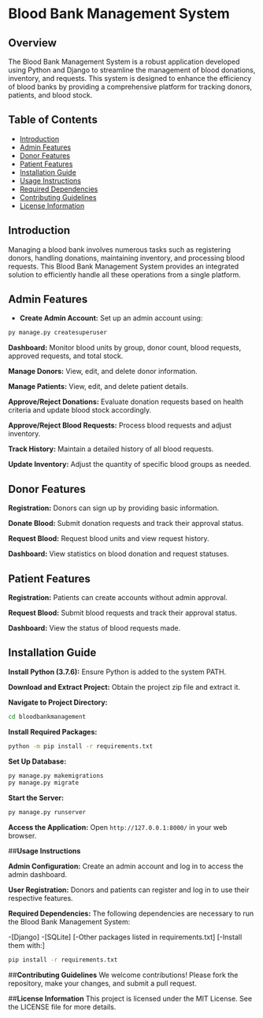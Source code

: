 # **Blood Bank Management System**

## **Overview**
The Blood Bank Management System is a robust application developed using Python and Django to streamline the management of blood donations, inventory, and requests. This system is designed to enhance the efficiency of blood banks by providing a comprehensive platform for tracking donors, patients, and blood stock.

## **Table of Contents**
- [Introduction](#introduction)
- [Admin Features](#admin-features)
- [Donor Features](#donor-features)
- [Patient Features](#patient-features)
- [Installation Guide](#installation-guide)
- [Usage Instructions](#usage-instructions)
- [Required Dependencies](#required-dependencies)
- [Contributing Guidelines](#contributing-guidelines)
- [License Information](#license-information)


## **Introduction**
Managing a blood bank involves numerous tasks such as registering donors, handling donations, maintaining inventory, and processing blood requests. This Blood Bank Management System provides an integrated solution to efficiently handle all these operations from a single platform.


## **Admin Features**
- **Create Admin Account:** Set up an admin account using:
```bash
py manage.py createsuperuser
```
**Dashboard:** Monitor blood units by group, donor count, blood requests, approved requests, and total stock.

**Manage Donors:** View, edit, and delete donor information.

**Manage Patients:** View, edit, and delete patient details.

**Approve/Reject Donations:** Evaluate donation requests based on health criteria and update blood stock accordingly.

**Approve/Reject Blood Requests:** Process blood requests and adjust inventory.

**Track History:** Maintain a detailed history of all blood requests.

**Update Inventory:** Adjust the quantity of specific blood groups as needed.

## **Donor Features**
**Registration:** Donors can sign up by providing basic information.

**Donate Blood:** Submit donation requests and track their approval status.

**Request Blood:** Request blood units and view request history.

**Dashboard:** View statistics on blood donation and request statuses.

## **Patient Features**
**Registration:** Patients can create accounts without admin approval.

**Request Blood:** Submit blood requests and track their approval status.

**Dashboard:** View the status of blood requests made.

## **Installation Guide**
**Install Python (3.7.6):** Ensure Python is added to the system PATH.

**Download and Extract Project:** Obtain the project zip file and extract it.

**Navigate to Project Directory:**

```bash
cd bloodbankmanagement
```
**Install Required Packages:**
```bash
python -m pip install -r requirements.txt
```
**Set Up Database:**
```bash
py manage.py makemigrations
py manage.py migrate
```
**Start the Server:**
```bash
py manage.py runserver
```
**Access the Application:**
Open ```http://127.0.0.1:8000/``` in your web browser.

##**Usage Instructions**

**Admin Configuration:**
Create an admin account and log in to access the admin dashboard.

**User Registration:**
Donors and patients can register and log in to use their respective features.

**Required Dependencies:**
The following dependencies are necessary to run the Blood Bank Management System:

-[Django]
-[SQLite]
[-Other packages listed in requirements.txt]
[-Install them with:]

```bash
pip install -r requirements.txt
```

##**Contributing Guidelines** 
We welcome contributions! Please fork the repository, make your changes, and submit a pull request.

##**License Information**
This project is licensed under the MIT License. See the LICENSE file for more details.
